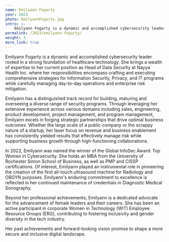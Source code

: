 ```yaml
---
name: Emilyann Fogarty
year: 2023
photo: EmilyannFogarty.jpg
intro: >-
    Emilyann Fogarty is a dynamic and accomplished cybersecurity leader rooted in a strong foundation of healthcare technology. She brings a wealth of expertise to her current position as Head of Data Security at Nayya Health Inc. where her responsibilities encompass crafting and executing comprehensive strategies for Information Security, Privacy, and IT programs while carefully managing day-to-day operations and enterprise risk mitigation.
permalink: /2023/emilyann-fogarty/
weight: 3
more_link: true
---
```


Emilyann Fogarty is a dynamic and accomplished cybersecurity leader rooted in a strong foundation of healthcare technology. She brings a wealth of expertise to her current position as Head of Data Security at Nayya Health Inc. where her responsibilities encompass crafting and executing comprehensive strategies for Information Security, Privacy, and IT programs while carefully managing day-to-day operations and enterprise risk mitigation.

Emilyann has a distinguished track record for building, maturing and overseeing a diverse range of security programs. Through leveraging her extensive experience across various domains including sales, engineering, product development, project management, and program management, Emilyann excels in forging strategic partnerships that drive optimal business outcomes. Whether the large scale of a public company or the scrappy nature of a startup, her laser focus on revenue and business enablement has consistently yielded results that effectively manage risk while supporting business growth through high-functioning collaborations. 

In 2022, Emilyann was named the winner of the Global InfoSec Award: Top Women in Cybersecurity. She holds an MBA from the University of Rochester Simon School of Business, as well as PMP and CISSP certifications. Of interest, Emilyann played an instrumental role in pioneering the creation of the first all-touch ultrasound machine for Radiology and OBGYN purposes. Emilyann's enduring commitment to excellence is reflected in her continued maintenance of credentials in Diagnostic Medical Sonography.

Beyond her professional achievements, Emilyann is a dedicated advocate for the advancement of female leaders and their careers. She has been an active participant in corporate Women in Technology (WIT) Employee Resource Groups (ERG), contributing to fostering inclusivity and gender diversity in the tech industry. 

Her past achievements and forward-looking vision promise to shape a more secure and inclusive digital landscape.

